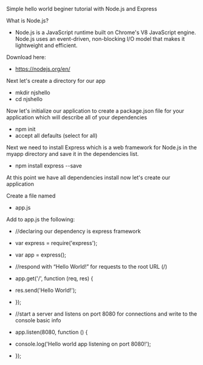 Simple hello world beginer tutorial with Node.js and Express

What is Node.js?
- Node.js is a JavaScript runtime built on Chrome's V8 JavaScript engine. Node.js uses an event-driven, non-blocking I/O model that makes it lightweight and efficient. 

Download here:
- https://nodejs.org/en/

Next let's create a directory for our app
- mkdir njshello
- cd njshello

Now let's initialize our application to create a package.json file for your application which will describe all of your dependencies
- npm init
- accept all defaults (select <Enter> for all)

Next we need to install Express which is a web framework for Node.js in the myapp directory and save it in the dependencies list.
- npm install express --save

At this point we have all dependencies install now let's create our application

Create a file named
- app.js

Add to app.js the following:

- //declaring our dependency is express framework
- var express = require('express');
- var app = express();

- //respond with “Hello World!” for requests to the root URL (/)
- app.get('/', function (req, res) {
-  res.send('Hello World!');
- });

- //start a server and listens on port 8080 for connections and write to the console basic info
- app.listen(8080, function () {
- console.log('Hello world app listening on port 8080!');
- });









